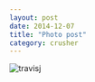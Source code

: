 ```yaml
---
layout: post
date: 2014-12-07
title: "Photo post"
category: crusher
---
```

![travisj](/images/f61be44f6f4812e4c0ec0382da3eeb2c8ff904fc3ba6d885a8e7a43aeed444c3.jpg)
